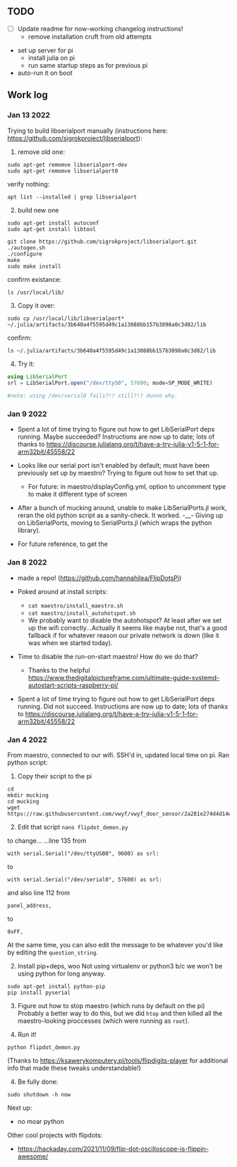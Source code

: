## TODO

- [ ] Update readme for now-working changelog instructions!
  - remove installation cruft from old attempts

- set up server for pi
  - install julia on pi
  - run same startup steps as for previous pi
- auto-run it on boot


## Work log

### Jan 13 2022
Trying to build libserialport manually (instructions here: https://github.com/sigrokproject/libserialport):

1. remove old one:
```
sudo apt-get remomve libserialport-dev
sudo apt-get remomve libserialport0
```
verify nothing:
```
apt list --installed | grep libserialport
```

2. build new one
```
sudo apt-get install autoconf
sudo apt-get install libtool

git clone https://github.com/sigrokproject/libserialport.git
./autogen.sh
./configure
make
sudo make install
```
confirm existance:
```
ls /usr/local/lib/
```

3. Copy it over:
```
sudo cp /usr/local/lib/libserialport* ~/.julia/artifacts/3b640a4f5595d49c1a13088bb157b3098a0c3d82/lib
```
confirm:
```
ls ~/.julia/artifacts/3b640a4f5595d49c1a13088bb157b3098a0c3d82/lib
```
4. Try it:
```julia
using LibSerialPort
srl = LibSerialPort.open("/dev/ttyS0", 57600; mode=SP_MODE_WRITE)

#note: using /dev/serial0 fails?!? still?!? dunno why.

```

### Jan 9 2022
- Spent a lot of time trying to figure out how to get LibSerialPort deps running. Maybe succeeded? Instructions are now up to date; lots of thanks to https://discourse.julialang.org/t/have-a-try-julia-v1-5-1-for-arm32bit/45558/22

- Looks like our serial port isn't enabled by default; must have been previously set up by maestro? Trying to figure out how to set that up.
    - For future: in maestro/displayConfig.yml, option to uncomment type to make it different type of screen

- After a bunch of mucking around, unable to make LibSerialPorts.jl work, reran the old python script as a sanity-check. It worked. -__- Giving up on LibSerialPorts, moving to SerialPorts.jl (which wraps the python library).
- For future reference, to get the

### Jan 8 2022

- made a repo! (https://github.com/hannahilea/FlipDotsPi)

- Poked around at install scripts:
    - `cat maestro/install_maestro.sh`
    - `cat maestro/install_autohotspot.sh`
    - We probably want to disable the autohotspot? At least after we set up the wifi correctly...Actually it seems like maybe not, that's a good fallback if for whatever reason our private network is down (like it was when we started today).

- Time to disable the run-on-start maestro! How do we do that?
    - Thanks to the helpful https://www.thedigitalpictureframe.com/ultimate-guide-systemd-autostart-scripts-raspberry-pi/

- Spent a lot of time trying to figure out how to get LibSerialPort deps running. Did not succeed. Instructions are now up to date; lots of thanks to https://discourse.julialang.org/t/have-a-try-julia-v1-5-1-for-arm32bit/45558/22

### Jan 4 2022

From maestro, connected to our wifi.
SSH'd in, updated local time on pi.
Ran python script:

1. Copy their script to the pi
```
cd
mkdir mucking
cd mucking
wget https://raw.githubusercontent.com/vwyf/vwyf_door_sensor/2a281e274d4d14e7d020158d55fd5dc94bfccd13/flipdot_demon.py
```

2. Edit that script
`nano flipdot_demon.py`

to change...
...line 135 from
```
with serial.Serial("/dev/ttyUSB0", 9600) as srl:
```
to
```
with serial.Serial("/dev/serial0", 57600) as srl:
```
and also line 112 from
```
panel_address,
```
to
```
0xFF,
```
At the same time, you can also edit the message to be whatever you'd like by editing the `question_string`.


2. Install pip+deps, woo
Not using virtualenv or python3 b/c we won't be using python for long anyway.
```
sudo apt-get install python-pip
pip install pyserial
```

3. Figure out how to stop maestro (which runs by default on the pi)
Probably a better way to do this, but we did `htop` and then killed all the maestro-looking proccesses (which were running as `root`).

3. Run it!
```
python flipdot_demon.py
```

(Thanks to https://ksawerykomputery.pl/tools/flipdigits-player for additional info that made these tweaks understandable!)

4. Be fully done:
```
sudo shutdown -h now
```

Next up:
- no moar python

Other cool projects with flipdots:
- https://hackaday.com/2021/11/09/flip-dot-oscilloscope-is-flippin-awesome/

